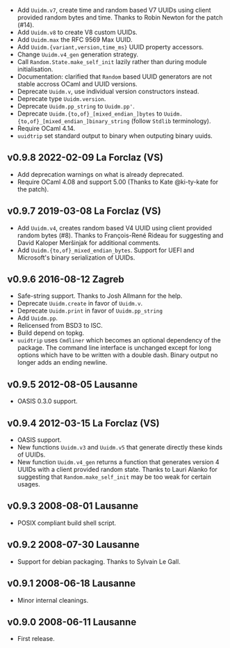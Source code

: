 
- Add `Uuidm.v7`, create time and random based V7 UUIDs using client provided
  random bytes and time. Thanks to Robin Newton for the patch (#14).
- Add `Uuidm.v8` to create V8 custom UUIDs.
- Add `Uuidm.max` the RFC 9569 Max UUID.
- Add `Uuidm.{variant,version,time_ms}` UUID property accessors.
- Change `Uuidm.v4_gen` generation strategy.
- Call `Random.State.make_self_init` lazily rather than during module
  initialisation.
- Documentation: clarified that `Random` based UUID generators are not stable 
  accross OCaml and UUID versions.
- Deprecate `Uuidm.v`, use individual version constructors instead.
- Deprecate type `Uuidm.version`.
- Deprecate `Uuidm.pp_string` to `Uuidm.pp'`.
- Deprecate `Uuidm.{to,of}_[mixed_endian_]bytes` to 
  `Uuidm.{to,of}_[mixed_endian_]binary_string` (follow `Stdlib` terminology).
- Require OCaml 4.14.
- `uuidtrip` set standard output to binary when outputing binary uuids.

v0.9.8 2022-02-09 La Forclaz (VS)
---------------------------------

- Add deprecation warnings on what is already deprecated.
- Require OCaml 4.08 and support 5.00 (Thanks to Kate @ki-ty-kate
  for the patch).


v0.9.7 2019-03-08 La Forclaz (VS)
---------------------------------

- Add `Uuidm.v4`, creates random based V4 UUID using client provided
  random bytes (#8). Thanks to François-René Rideau for suggesting and
  David Kaloper Meršinjak for additional comments.
- Add `Uuidm.{to,of}_mixed_endian_bytes`. Support for UEFI and
  Microsoft's binary serialization of UUIDs.


v0.9.6 2016-08-12 Zagreb
------------------------

- Safe-string support. Thanks to Josh Allmann for the help.
- Deprecate `Uuidm.create` in favor of `Uuidm.v`.
- Deprecate `Uuidm.print` in favor of `Uuidm.pp_string`
- Add `Uuidm.pp`.
- Relicensed from BSD3 to ISC.
- Build depend on topkg.
- `uuidtrip` uses `Cmdliner` which becomes an optional dependency of
  the package. The command line interface is unchanged except for long
  options which have to be written with a double dash. Binary output
  no longer adds an ending newline.


v0.9.5 2012-08-05 Lausanne
--------------------------

- OASIS 0.3.0 support.


v0.9.4 2012-03-15 La Forclaz (VS)
---------------------------------

- OASIS support.
- New functions `Uuidm.v3` and `Uuidm.v5` that generate directly these 
  kinds of UUIDs.
- New function `Uuidm.v4_gen` returns a function that generates
  version 4 UUIDs with a client provided random state. Thanks to Lauri
  Alanko for suggesting that `Random.make_self_init` may be too weak
  for certain usages.


v0.9.3 2008-08-01 Lausanne
--------------------------

- POSIX compliant build shell script.


v0.9.2 2008-07-30 Lausanne 
--------------------------

- Support for debian packaging. Thanks to Sylvain Le Gall.


v0.9.1 2008-06-18 Lausanne
--------------------------

- Minor internal cleanings.


v0.9.0 2008-06-11 Lausanne
--------------------------

- First release.
